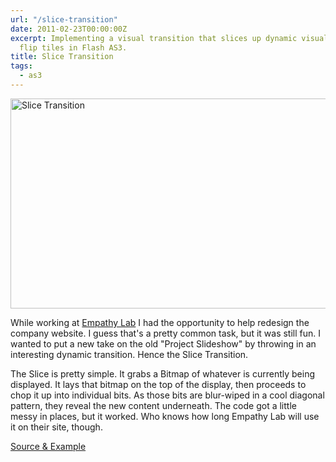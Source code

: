 ```yaml
---
url: "/slice-transition"
date: 2011-02-23T00:00:00Z
excerpt: Implementing a visual transition that slices up dynamic visual content to
  flip tiles in Flash AS3.
title: Slice Transition
tags:
  - as3
---
```


<img width="700" height="336" layout="responsive" src="//labs.tomasino.org/assets/images/slicetransition.jpg" alt="Slice Transition"></img>

While working at [Empathy Lab][] I had the opportunity to help redesign
the company website. I guess that's a pretty common task, but it was
still fun. I wanted to put a new take on the old "Project Slideshow" by
throwing in an interesting dynamic transition. Hence the Slice
Transition.

The Slice is pretty simple. It grabs a Bitmap of whatever is currently
being displayed. It lays that bitmap on the top of the display, then
proceeds to chop it up into individual bits. As those bits are
blur-wiped in a cool diagonal pattern, they reveal the new content
underneath. The code got a little messy in places, but it worked. Who
knows how long Empathy Lab will use it on their site, though.

[Source & Example][]

  [Empathy Lab]: //www.empathylab.com "Empathy Lab"
  [Source & Example]: //github.com/jamestomasino/slicetransition/
    "Source & Example"
